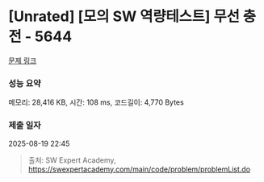 # [Unrated] [모의 SW 역량테스트] 무선 충전 - 5644 

[문제 링크](https://swexpertacademy.com/main/code/problem/problemDetail.do?contestProbId=AWXRDL1aeugDFAUo) 

### 성능 요약

메모리: 28,416 KB, 시간: 108 ms, 코드길이: 4,770 Bytes

### 제출 일자

2025-08-19 22:45



> 출처: SW Expert Academy, https://swexpertacademy.com/main/code/problem/problemList.do